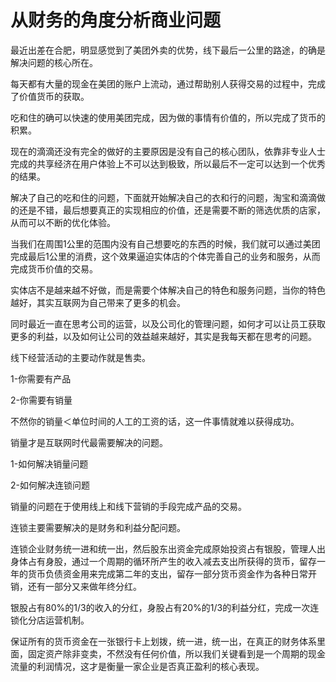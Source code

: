 # 从财务的角度分析商业问题

最近出差在合肥，明显感觉到了美团外卖的优势，线下最后一公里的路途，的确是解决问题的核心所在。

每天都有大量的现金在美团的账户上流动，通过帮助别人获得交易的过程中，完成了价值货币的获取。

吃和住的确可以快速的使用美团完成，因为做的事情有价值的，所以完成了货币的积累。

现在的滴滴还没有完全的做好的主要原因是没有自己的核心团队，依靠非专业人士完成的共享经济在用户体验上不可以达到极致，所以最后不一定可以达到一个优秀的结果。

解决了自己的吃和住的问题，下面就开始解决自己的衣和行的问题，淘宝和滴滴做的还是不错，最后想要真正的实现相应的价值，还是需要不断的筛选优质的店家，从而可以不断的优化体验。

当我们在周围1公里的范围内没有自己想要吃的东西的时候，我们就可以通过美团完成最后1公里的消费，这个效果逼迫实体店的个体完善自己的业务和服务，从而完成货币价值的交易。

实体店不是越来越不好做，而是需要个体解决自己的特色和服务问题，当你的特色越好，其实互联网为自己带来了更多的机会。

同时最近一直在思考公司的运营，以及公司化的管理问题，如何才可以让员工获取更多的利益，以及如何让公司的效益越来越好，其实是我每天都在思考的问题。

线下经营活动的主要动作就是售卖。

1-你需要有产品

2-你需要有销量

不然你的销量＜单位时间的人工的工资的话，这一件事情就难以获得成功。

销量才是互联网时代最需要解决的问题。

1-如何解决销量问题

2-如何解决连锁问题

销量的问题在于使用线上和线下营销的手段完成产品的交易。

连锁主要需要解决的是财务和利益分配问题。

连锁企业财务统一进和统一出，然后股东出资金完成原始投资占有银股，管理人出身体占有身股，通过一个周期的循环所产生的收入减去支出所获得的货币，留存一年的货币负债资金用来完成第二年的支出，留存一部分货币资金作为各种日常开销，还有一部分又来做年终分红。

银股占有80%的1/3的收入的分红，身股占有20%的1/3的利益分红，完成一次连锁化分店运营机制。

保证所有的货币资金在一张银行卡上划拨，统一进，统一出，在真正的财务体系里面，固定资产除非变卖，不然没有任何价值，所以我们关键看到是一个周期的现金流量的利润情况，这才是衡量一家企业是否真正盈利的核心表现。
